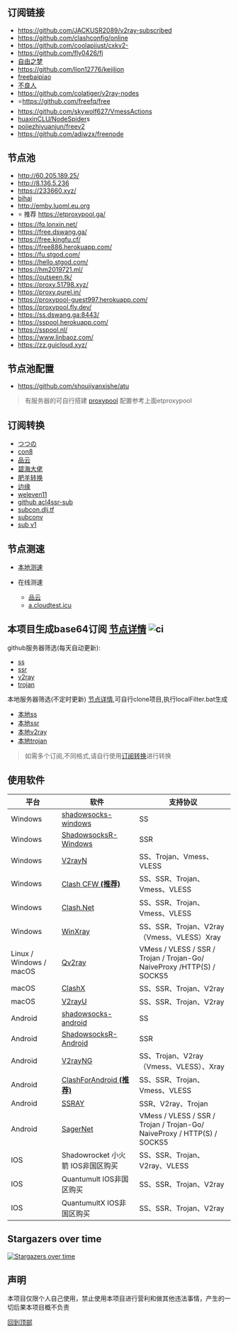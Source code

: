 ## <span id="top">订阅链接</span>

- https://github.com/JACKUSR2089/v2ray-subscribed
- https://github.com/clashconfig/online
- https://github.com/coolapijust/cxkv2-
- https://github.com/fly0426/fj
- [自由之梦](https://github.com/zyzmzyz/free-nodes)
- https://github.com/lion12776/kejilion
- [freebaipiao](https://github.com/freebaipiao/freebaipiao)
- [不良人](https://github.com/bujilangren/cangku/)
- https://github.com/colatiger/v2ray-nodes
- :star:https://github.com/freefq/free
- https://github.com/skywolf627/VmessActions
- [huaxinCLU/NodeSpider](https://github.com/huaxinCLUB/NodeSpider)s
- [pojiezhiyuanjun/freev2](https://github.com/pojiezhiyuanjun/freev2)
- https://github.com/adiwzx/freenode

## 节点池

- http://60.205.189.25/
- http://8.136.5.236
- https://233660.xyz/
- [bihai](https://proxies.bihai.cf)
- http://emby.luoml.eu.org
- :star: 推荐​ https://etproxypool.ga/
- https://fq.lonxin.net/
- https://free.dswang.ga/
- https://free.kingfu.cf/
- https://free886.herokuapp.com/
- https://fu.stgod.com/
- https://hello.stgod.com/
- https://hm2019721.ml/
- https://outseen.tk/
- https://proxy.51798.xyz/
- https://proxy.purel.in/
- https://proxypool-guest997.herokuapp.com/
- https://proxypool.fly.dev/
- https://ss.dswang.ga:8443/
- https://sspool.herokuapp.com/
- https://sspool.nl/
- https://www.linbaoz.com/
- https://zz.guicloud.xyz/

## 节点池配置

- https://github.com/shoujiyanxishe/atu

> 有服务器的可自行搭建 [proxypool](https://github.com/Leon406/proxypool)  配置参考上面etproxypool

## <span id="subCon">订阅转换</span>

- [つつの]( https://sub.tsutsu.cc/)
- [con8](https://www.con8.tk/)
- [品云](https://id9.cc/)
- [碧海大佬](https://sub.bihai.ml/)
- [肥羊转换](https://sub.mcwy.cloud/)
- [边缘]( https://bianyuan.xyz/)
- [weleven11](https://sub.weleven11.com/)
- [github acl4ssr-sub](https://acl4ssr-sub.github.io/)
- [subcon.dlj.tf](https://subcon.dlj.tf/)
- [subconv](https://subconv.ml/)
- [sub v1](https://sub.v1.mk/)

## 节点测速

- [本地测速](https://github.com/tindy2013/stairspeedtest-reborn)

- 在线测速
    - [品云](http://gz.cloudtest.cc/)
    - [a.cloudtest.icu](http://a.cloudtest.icu/)

## 本项目生成base64订阅 [节点详情](./sub/info.md)  ![ci](https://github.com/Leon406/Sub/actions/workflows/ci.yml/badge.svg)

github服务器筛选(每天自动更新):

- [ss](https://raw.fastgit.org/Leon406/Sub/master/sub/share/ss)
- [ssr](https://raw.fastgit.org/Leon406/Sub/master/sub/share/ssr)
- [v2ray](https://raw.fastgit.org/Leon406/Sub/master/sub/share/v2)
- [trojan](https://raw.fastgit.org/Leon406/Sub/master/sub/share/tr)

本地服务器筛选(不定时更新)  [节点详情](./sub/info2.md),可自行clone项目,执行localFilter.bat生成

- [本地ss](https://raw.fastgit.org/Leon406/Sub/master/sub/share/private/ss)
- [本地ssr](https://raw.fastgit.org/Leon406/Sub/master/sub/share/private/ssr)
- [本地v2ray](https://raw.fastgit.org/Leon406/Sub/master/sub/share/private/v2)
- [本地trojan](https://raw.fastgit.org/Leon406/Sub/master/sub/share/private/tr)

> 如需多个订阅,不同格式,请自行使用[订阅转换](#subCon)进行转换

## 使用软件

| 平台                    | 软件                                                         | 支持协议                                                     |
| ----------------------- | ------------------------------------------------------------ | ------------------------------------------------------------ |
| Windows                 | [shadowsocks-windows](https://github.com/shadowsocks/shadowsocks-windows/releases) | SS                                                           |
| Windows                 | [ShadowsocksR-Windows](https://github.com/HMBSbige/ShadowsocksR-Windows/releases) | SSR                                                          |
| Windows                 | [V2rayN](https://github.com/2dust/v2rayN/releases)           | SS、Trojan、Vmess、VLESS                                     |
| Windows                 | [Clash CFW  **(推荐)**](https://github.com/Fndroid/clash_for_windows_pkg/releases) | SS、SSR、Trojan、Vmess、VLESS                                |
| Windows                 | [Clash.Net](https://github.com/ClashDotNetFramework/ClashDotNetFramework/releases/) | SS、SSR、Trojan、Vmess、VLESS                                |
| Windows                 | [WinXray](https://github.com/TheMRLL/winxray/releases)       | SS、SSR、Trojan、V2ray（Vmess、VLESS）Xray                   |
| Linux / Windows / macOS | [Qv2ray](https://github.com/Qv2ray/Qv2ray/releases)          | VMess / VLESS / SSR / Trojan / Trojan-Go/ NaiveProxy /HTTP(S) / SOCKS5 |
| macOS                   | [ClashX](https://github.com/yichengchen/clashX/releases)     | SS、SSR、Trojan、V2ray                                       |
| macOS                   | [V2rayU](https://github.com/yanue/V2rayU/releases)           | SS、SSR、Trojan、V2ray                                       |
| Android                 | [shadowsocks-android](https://github.com/shadowsocks/shadowsocks-android/releases) | SS                                                           |
| Android                 | [ShadowsocksR-Android](https://github.com/HMBSbige/ShadowsocksR-Android/releases) | SSR                                                          |
| Android                 | [V2rayNG](https://github.com/2dust/v2rayNG/releases)         | SS、Trojan、V2ray（Vmess、VLESS）、Xray                      |
| Android                 | [ClashForAndroid  **(推荐)**](https://github.com/Kr328/ClashForAndroid/releases) | SS、SSR、Trojan、Vmess、VLESS                                |
| Android                 | [SSRAY](https://github.com/xxf098/shadowsocksr-v2ray-trojan-android/releases) | SSR、V2ray、Trojan                                           |
| Android                 | [SagerNet](https://github.com/SagerNet/SagerNet/releases)    | VMess / VLESS / SSR / Trojan / Trojan-Go/ NaiveProxy / HTTP(S) / SOCKS5 |
| IOS                     | Shadowrocket 小火箭 IOS非国区购买                           | SS、SSR、Trojan、V2ray、VLESS                                |
| IOS                     | Quantumult  IOS非国区购买                                    | SS、SSR、Trojan、V2ray                                       |
| IOS                     | QuantumultX  IOS非国区购买                                   | SS、SSR、Trojan、V2ray                                       |

## Stargazers over time

[![Stargazers over time](https://starchart.cc/Leon406/Sub.svg)](https://starchart.cc/Leon406/Sub)

## 声明

本项目仅限个人自己使用，禁止使用本项目进行营利和做其他违法事情，产生的一切后果本项目概不负责

[回到顶部](#top)

